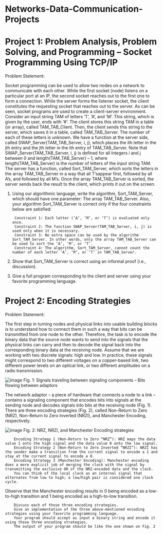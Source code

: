 # Networks-Data-Communication-Projects
# Project 1: Problem Analysis, Problem Solving, and Programming – Socket Programming Using TCP/IP

Problem Statement: 

Socket programming can be used to allow two nodes on a network to communicate with each other.
While the first socket (node) listens on a particular port at an IP, the second socket reaches out to the first one to form a connection.
While the server forms the listener socket, the client constitutes the requesting socket that reaches out to the server.
As can be seen, socket programs are used to create a client-server environment.
Consider an input string TAM of letters ‘T’, ‘A’, and ‘M’. This string, which is given by the user, ends with ‘#’.
The client stores this string TAM in a table (or array), called TAM_TAB_Client.
Then, the client sends this string to the server, which saves it in a table, called TAM_TAB_Server.
The number of each of these letters is unknown. 
We have a function at the server side, called SWAP_Server(TAM_TAB_Server, i, j), which places the ith letter in the jth entry and the jth letter in the ith entry of TAM_TAB_Server.
Note that SWAP_Server(TAM_TAB_Server, i, j) is defined for all integers i and j between 0 and length(TAM_TAB_Server) – 1, where length(TAM_TAB_Server) is the number of letters of the input string TAM.
The server has a function, called Sort_TAM_Server, which sorts the letters in the array TAM_TAB_Server in a way that all T’sappear first, followed by all A’s, and followed by all M’s.
Once the array TAM_TAB_Server is sorted, the server sends back the result to the client, which prints it out on the screen.

1. Using our algorithmic language, write the algorithm, Sort_TAM_Server, which should have one parameter: The array TAM_TAB_Server.
Also, your algorithm Sort_TAM_Server is correct only if the four constraints below are satisfied:

        Constraint 1: Each letter (‘A’, ‘M’, or ‘T’) is evaluated only once.
        Constraint 2: The function SWAP_Server(TAM_TAB_Server, i, j) is used only when it is necessary.
        Constraint 3: No extra space can be used by the algorithm Sort_TAM_Server. In other words, only the array TAM_TAB_Server can be used to sort the ‘A’, ‘M’, or ‘T’.
        Constraint 4: The algorithm, Sort_TAM_Server, cannot count the number of each letter ‘A’, ‘M’, or ‘T’ in TAM_TAB_Server.
2. Show that Sort_TAM_Server is correct using an informal proof (i.e., discussion).
3. Give a full program corresponding to the client and server using your favorite programming
language.

# Project 2: Encoding Strategies

Problem Statement:

The first step in turning nodes and physical links into usable building blocks is to understand how to connect them in such a way that bits can be transmitted from one node to the other.
Therefore, the task is to encode the binary data that the source node wants to send into the signals that the physical links can carry and then to decode the signal back into the corresponding binary data at the receiving node.
Assume that we are working with two discrete signals: high and low.
In practice, these signals might correspond to two different voltages on a copper-based link, two different power levels on an optical link, or two different amplitudes on a radio transmission.


![image](https://github.com/user-attachments/assets/75fc4c81-b5c3-488f-89be-45188f81b5f9)
Fig. 1: Signals traveling between signaling components – Bits flowing between adaptors

The network adaptor – a piece of hardware that connects a node to a link – contains a signaling component that encodes bits into signals at the sending node and decodes signals into bits at the receiving node (Fig. 1).
There are three encoding strategies (Fig. 2), called Non-Return to Zero (NRZ), Non-Return to Zero Inverted (NRZI), and Manchester Encoding, respectively.


![image](https://github.com/user-attachments/assets/5cb2d525-b8d0-49e6-9df0-faed39849cc4)
Fig. 2: NRZ, NRZI, and Manchester Encoding strategies


        Encoding Strategy 1 (Non-Return to Zero “NRZ”): NRZ maps the data value 1 onto the high signal and the data value 0 onto the low signal.
        Encoding Strategy 2 (Non-Return to Zero Inverted “NRZI”): NRZI has the sender make a transition from the current signal to encode a 1 and stay at the current signal to encode a 0.
        Encoding Strategy 3 (Manchester Encoding): Manchester encoding does a more explicit job of merging the clock with the signal by transmitting the exclusive OR of the NRZ-encoded data and the clock. 
        You can think of the local clock as an internal signal that alternates from low to high; a low/high pair is considered one clock cycle.

Observe that the Manchester encoding results in 0 being encoded as a low-to-high transition and 1 being encoded as a high-to-low transition.

        Discuss each of those three encoding strategies.
        Give an implementation of the three above-mentioned encoding strategies using your favorite programming language.
        Your program should accept as input a binary string and encode it using those three encoding strategies.
        The output of your program should be like the one shown on Fig. 2
